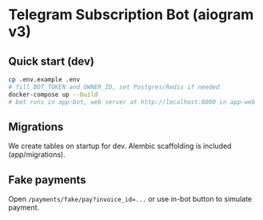 # Telegram Subscription Bot (aiogram v3)

## Quick start (dev)
```bash
cp .env.example .env
# fill BOT_TOKEN and OWNER_ID, set Postgres/Redis if needed
docker-compose up --build
# bot runs in app-bot, web server at http://localhost:8080 in app-web
```
## Migrations
We create tables on startup for dev. Alembic scaffolding is included (app/migrations).

## Fake payments
Open `/payments/fake/pay?invoice_id=...` or use in-bot button to simulate payment.

